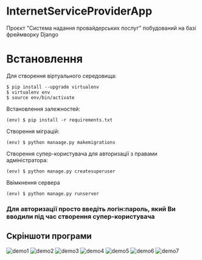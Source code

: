 # InternetServiceProviderApp
Проєкт "Система надання провайдерських послуг" побудований на базі фреймворку Django
<h1>Встановлення</h1>

Для створення віртуального середовища:
```
$ pip install --upgrade virtualenv
$ virtualenv env
$ source env/bin/activate
```
Встановлення залежностей:
```
(env) $ pip install -r requirements.txt
```
Створення міграцій:
```
(env) $ python manaage.py makemigrations
```
Створення супер-користувача для авторизації з правами адміністратора:
```
(env) $ python manage.py createsuperuser
```
Ввімкнення сервера

```
(env) $ python manage.py runserver
```
<h3>Для авторизації просто введіть логін:пароль, який Ви вводили під час створення супер-користувача</h3>

## Скріншоти програми
![demo1](https://github.com/illidanjkee/InternetServiceProviderApp/assets/93005007/c4c43aad-0517-4b80-864f-60a40da1c1f8)
![demo2](https://github.com/illidanjkee/InternetServiceProviderApp/assets/93005007/032f995f-9854-4398-9b4b-9fa2a9a2a616)
![demo3](https://github.com/illidanjkee/InternetServiceProviderApp/assets/93005007/24a4c4b4-c102-4d56-ad34-1a391facd388)
![demo4](https://github.com/illidanjkee/InternetServiceProviderApp/assets/93005007/e2d56d5d-5e20-4691-bd11-868a3326c89b)
![demo5](https://github.com/illidanjkee/InternetServiceProviderApp/assets/93005007/ca8602db-c76a-4e66-b5d4-d418803a9c98)
![demo6](https://github.com/illidanjkee/InternetServiceProviderApp/assets/93005007/1dcab012-a4a5-477e-8abe-0339dcaf41ae)
![demo7](https://github.com/illidanjkee/InternetServiceProviderApp/assets/93005007/3de731af-b5c4-4bea-ae02-f4ed33fbb81a)
